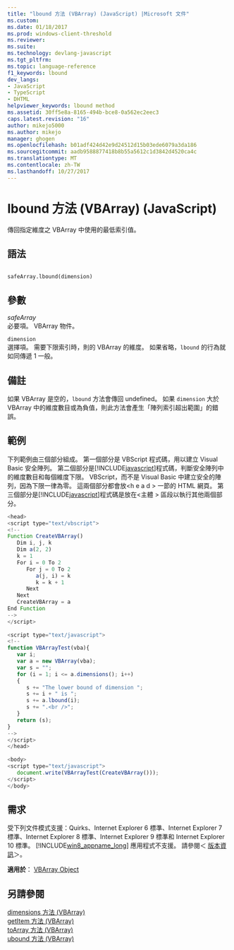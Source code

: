 ```yaml
---
title: "lbound 方法 (VBArray) (JavaScript) |Microsoft 文件"
ms.custom: 
ms.date: 01/18/2017
ms.prod: windows-client-threshold
ms.reviewer: 
ms.suite: 
ms.technology: devlang-javascript
ms.tgt_pltfrm: 
ms.topic: language-reference
f1_keywords: lbound
dev_langs:
- JavaScript
- TypeScript
- DHTML
helpviewer_keywords: lbound method
ms.assetid: 30ff5e8a-8165-494b-bce8-0a562ec2eec3
caps.latest.revision: "16"
author: mikejo5000
ms.author: mikejo
manager: ghogen
ms.openlocfilehash: b01adf424d42e9d24512d15b03ede6079a3da186
ms.sourcegitcommit: aadb9588877418b8b55a5612c1d3842d4520ca4c
ms.translationtype: MT
ms.contentlocale: zh-TW
ms.lasthandoff: 10/27/2017
---
```

# <a name="lbound-method-vbarray-javascript"></a>lbound 方法 (VBArray) (JavaScript)
傳回指定維度之 VBArray 中使用的最低索引值。  
  
## <a name="syntax"></a>語法  
  
```  
  
safeArray.lbound(dimension)   
```  
  
## <a name="parameters"></a>參數  
 *safeArray*  
 必要項。 VBArray 物件。  
  
 `dimension`  
 選擇項。 需要下限索引時，則的 VBArray 的維度。 如果省略，`lbound` 的行為就如同傳遞 1 一般。  
  
## <a name="remarks"></a>備註  
 如果 VBArray 是空的，`lbound` 方法會傳回 undefined。 如果 `dimension` 大於 VBArray 中的維度數目或為負值，則此方法會產生「陣列索引超出範圍」的錯誤。  
  
## <a name="example"></a>範例  
 下列範例由三個部分組成。 第一個部分是 VBScript 程式碼，用以建立 Visual Basic 安全陣列。 第二個部分是[!INCLUDE[javascript](../../javascript/includes/javascript-md.md)]程式碼，判斷安全陣列中的維度數目和每個維度下限。 VBScript，而不是 Visual Basic 中建立安全的陣列，因為下限一律為零。 這兩個部分都會放\<h e a d > 一節的 HTML 網頁。 第三個部分是[!INCLUDE[javascript](../../javascript/includes/javascript-md.md)]程式碼是放在\<主體 > 區段以執行其他兩個部分。  
  
```JavaScript  
<head>  
<script type="text/vbscript">  
<!--  
Function CreateVBArray()  
   Dim i, j, k  
   Dim a(2, 2)  
   k = 1  
   For i = 0 To 2  
      For j = 0 To 2  
         a(j, i) = k  
         k = k + 1  
      Next  
   Next  
   CreateVBArray = a  
End Function  
-->  
</script>  
  
<script type="text/javascript">  
<!--  
function VBArrayTest(vba){  
   var i;  
   var a = new VBArray(vba);  
   var s = "";  
   for (i = 1; i <= a.dimensions(); i++)  
   {  
      s += "The lower bound of dimension ";  
      s += i + " is ";  
      s += a.lbound(i);  
      s += ".<br />";  
   }  
   return (s);  
}  
-->  
</script>  
</head>  
  
<body>  
<script type="text/javascript">  
   document.write(VBArrayTest(CreateVBArray()));  
</script>  
</body>  
```  
  
## <a name="requirements"></a>需求  
 受下列文件模式支援：Quirks、Internet Explorer 6 標準、Internet Explorer 7 標準、Internet Explorer 8 標準、Internet Explorer 9 標準和 Internet Explorer 10 標準。 [!INCLUDE[win8_appname_long](../../javascript/includes/win8-appname-long-md.md)] 應用程式不支援。 請參閱＜ [版本資訊](../../javascript/reference/javascript-version-information.md)＞。  
  
 **適用於**： [VBArray Object](../../javascript/reference/vbarray-object-javascript.md)  
  
## <a name="see-also"></a>另請參閱  
 [dimensions 方法 (VBArray)](../../javascript/reference/dimensions-method-vbarray-javascript.md)   
 [getItem 方法 (VBArray)](../../javascript/reference/getitem-method-vbarray-javascript.md)   
 [toArray 方法 (VBArray)](../../javascript/reference/toarray-method-vbarray-javascript.md)   
 [ubound 方法 (VBArray)](../../javascript/reference/ubound-method-vbarray-javascript.md)